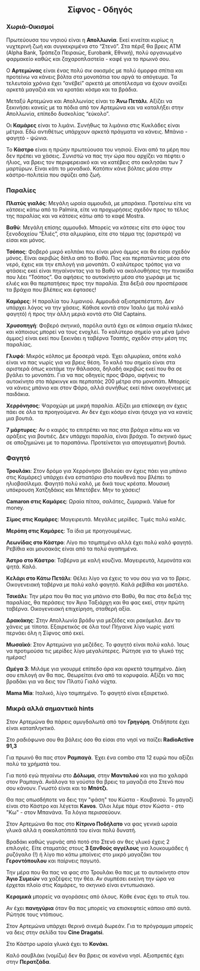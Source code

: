 <link rel="stylesheet" type="text/css" href="../style.css" />
<link href="https://fonts.googleapis.com/css?family=Roboto+Slab:300&amp;subset=greek" rel="stylesheet">
<h2 align="center">Σίφνος - Οδηγός</h2>

### Χωριά-Οικισμοί

Πρωτεύουσα του νησιού είναι η **Απολλωνία**. Εκεί κινείται κυρίως η νυχτερινή ζωή και συγκεκριμένα στο “Στενό”. Στα πέριξ θα βρεις ΑΤΜ (Alpha Bank, Τράπεζα Πειραιώς, Eurobank, Εθνική), πολύ οργανωμένο φαρμακείο καθώς και ζαχαροπλαστεία - καφέ για το πρωινό σου.

Ο **Αρτεμώνας** είναι ένας πολύ σικ οικισμός με πολύ όμορφα σπίτια και προτείνω να κάνεις βόλτα στα μονοπάτια του αργά το απόγευμα. Τα τελευταία χρόνια έχει “ανέβεί” αρκετά με αποτέλεσμα να έχουν ανοίξει αρκετά μαγαζιά και να κρατάει κόσμο και τα βράδια.

Μεταξύ Αρτεμώνα και Απολλωνίας είναι το **Άνω Πετάλι**. Αξίζει να ξεκινήσει κανείς με τα πόδια από τον Αρτεμώνα και να καταλήξει στην Απολλωνία, επίπεδο δυσκολίας “εύκολο”.

Οι **Καμάρες** είναι το λιμάνι. Συνήθως τα λιμάνια στις Κυκλάδες είναι μέτρια. Εδώ αντιθέτως υπάρχουν αρκετά πράγματα να κάνεις. Μπάνιο - φαγητό - ψώνια.

Το **Κάστρο** είναι η πρώην πρωτεύουσα του νησιού. Είναι από τα μέρη που δεν πρέπει να χάσεις. Συνιστώ να πας την ώρα που αρχίζει να πέφτει ο ήλιος, να βρεις τον περιφερειακό και να κατέβεις στο εκκλησάκι των 7 μαρτύρων. Είναι κάτι το μοναδικό. Κατόπιν κάνε βόλτες μέσα στην κάστρο-πολιτεία που σφύζει από ζωή.  


### Παραλίες

**Πλατύς γιαλός**: Μεγάλη ωραία αμμουδιά, με μπαράκια. Προτείνω είτε να κάτσεις κάτω από το Palmira, είτε να προχωρήσεις σχεδόν προς το τέλος της παραλίας και να κάτσεις κάτω από το καφέ Mostra.

**Βαθύ**: Μεγάλη επίσης αμμουδιά. Μπορείς να κάτσεις είτε στο ύψος του ξενοδοχείου “Ελιές”, στα αλμυρίκια, είτε στο τέρμα της (αριστερά) να είσαι και μόνος.

**Τσόπος**: Φοβερό μικρό κολπάκι που είναι μόνο άμμος και θα είσαι σχεδόν μόνος. Είναι ακριβώς δίπλα από το Βαθύ. Πας και περπατώντας μέσα στο νερό, έχεις και την επιλογή για μονοπάτι. Ο καλύτερος τρόπος για να φτάσεις εκεί είναι πηγαίνοντας για το Βαθύ να ακολουθήσεις την πινακίδα που λέει “Τσόπος”. Θα αφήσεις το αυτοκίνητο μέσα στο χωράφι με τις ελιές και θα περπατήσεις προς την παραλία. Στα δεξιά σου προσπέρασε τα βράχια που βλέπεις και έφτασες!

**Καμάρες**: Η παραλία του λιμανιού. Αμμουδιά αξιοπρεπέστατη. Δεν υπάρχει λόγος να την χάσεις. Κάθισε κοντά στον Ίσαλο (με πολύ καλό φαγητό) ή προς την άλλη μεριά κοντά στο Old Captains.

**Χρυσοπηγή**: Φοβερό σκηνικό, παρόλα αυτά έχει σε κάποια σημεία πλάκες και κάποιους μπορεί να τους ενοχλεί. Το καλύτερο σημείο για μένα (μόνο άμμος) είναι εκεί που ξεκινάει η ταβέρνα Τσαπής, σχεδόν στην μέση της παραλίας.

**Γλυφό**: Μικρός κόλπος με δροσερά νερά. Έχει αλμυρίκια, οπότε καλό είναι να πας νωρίς για να βρεις θέση. Το καλό του σημείο είναι στα αριστερά όπως κοιτάμε την θάλασσα, δηλαδή ακριβώς εκεί που θα σε βγάλει το μονοπάτι. Για να πας οδηγείς προς Φάρο, αφήνεις το αυτοκίνητο στο πάρκινγκ και περπατάς 200 μέτρα στο μονοπάτι. Μπορείς να κάνεις μπάνιο και στον Φάρο, αλλά συνήθως εκεί πάνε οικογένειες με παιδάκια.

**Χερρόνησος**: Ψαροχώρι με μικρή παραλία. Αξίζει μια επίσκεψη αν έχεις πάει σε όλα τα προηγούμενα. Αν δεν έχει κόσμο είναι ήσυχα για να κανείς μια βουτιά.  

**7 μάρτυρες**: Αν ο καιρός το επιτρέπει να πας στα βράχια κάτω και να αράξεις για βουτιές. Δεν υπάρχει παραλία, είναι βράχια. Το σκηνικό όμως σε αποζημιώνει με το παραπάνω. Προτείνεται για απογευματινή βουτιά.


### Φαγητό

**Τρουλάκι**: Στον δρόμο για Χερρόνησο (βολεύει αν έχεις πάει για μπάνιο στις Καμάρες) υπάρχει ένα εστιατόριο στο πουθενά που βλέπει το ηλιοβασίλεμα. Φαγητό πολύ καλό, με δικά τους κρέατα. Μουσική υπόκρουση Χατζηδάκις και Μπετόβεν. Μην το χάσεις!

**Camaron στις Καμάρες**: Ωραία πίτσα, σαλάτες, ζυμαρικά. Value for money.

**Σίμος στις Καμάρες**: Μαγειρευτά. Μεγάλες μερίδες. Τιμές πολύ καλές.

**Μερόπη στις Καμάρες**: Τα ίδια με προηγουμένως.

**Λεωνίδας στο Κάστρο**: Λίγο πιο τσιμπημένο αλλά έχει πολύ καλό φαγητό. Ρεβίθια και μουσακάς είναι από τα πολύ αγαπημένα.

**Άστρο στο Κάστρο**: Ταβέρνα με καλή κουζίνα. Μαγειρευτά, λεμονάτα και ψητά. Καλό.

**Κελάρι στο Κάτω Πετάλι**: Θέλει λίγο να έχεις το νου σου για να το βρεις. Οικογενειακή ταβέρνα με πολύ καλό φαγητό. Καλά ρεβίθια και μαστέλο.

**Τσικάλι**: Την μέρα που θα πας για μπάνιο στο Βαθύ, θα πας στα δεξιά της παραλίας, θα περάσεις τον Άγιο Ταξιάρχη και θα φας εκεί, στην πρώτη ταβέρνα. Οικογενειακή επιχείρηση, σταθερή αξία.  

**Δρακάκης**: Στην Απολλωνία βράδυ για μεζέδες και ρακόμελα.  Δεν το χάνεις με τίποτα. Εξαιρετικός σε όλα του! Πήγαινε λίγο νωρίς γιατί περνάει όλη η Σίφνος από εκεί.

**Μωσαϊκό**: Στον Αρτεμώνα για μεζέδες. Το φαγητό είναι πολύ καλό. Ίσως να προτιμούσα τις μερίδες λίγο μεγαλύτερες. Ρώτησε για το γλυκό της ημέρας!

**Ωμέγα 3**: Μιλάμε για γκουρμέ επίπεδο άρα και αρκετά τσιμπημένο. Δίκη σου επιλογή αν θα πας. Θεωρείται ένα από τα κορυφαία. Αξίζει να πας βραδάκι για να δεις τον Πλατύ Γιαλό νύχτα.

**Mama Mia**: Ιταλικό, λίγο τσιμπημένο. Το φαγητό είναι εξαιρετικό.


### Μικρά αλλά σημαντικά hints

Στον Αρτεμώνα θα πάρεις αμυγδαλωτά από τον **Γρηγόρη**. Οτιδήποτε έχει είναι καταπληκτικό.

Στο ραδιόφωνο σου θα βάλεις όσο θα είσαι στο νησί να παίζει **RadioActive 91,3**

Για πρωινό θα πας στον **Ραμπαγά**. Έχει ένα combo στα 12 ευρώ που αξίζει πολύ τα χρήματά του.

Για ποτό εγώ πηγαίνω στο **Δόλωμα**, στην **Μανταλού** και για πιο χαλαρά στον Ραμπαγά. Ανάλογα τα γούστα θα βρεις τα μαγαζιά στο Στενό που σου κάνουν. Γνωστό είναι και το **Μπότζι**.

Θα πας οπωσδήποτε να δεις την "φάση" του Κώστα - Κουβανού. Το μαγαζί είναι στο Κάστρο και λέγεται **Κavos**. Όλοι λέμε πάμε στον Κώστα - στο "Κω" - στον Μπανάνα. Τα λόγια περισσεύουν.

Στον Αρτεμώνα θα πας στο **Κίτρινο Ποδήλατο** να φας γενικά ωραία γλυκά αλλά η σοκολατόπιτά του είναι πολύ δυνατή.

Βραδάκι καθώς γυρνάς από ποτό στο Στενό αν θες γλυκό έχεις 2 επιλογές. Είτε σταματάς στους **3 ξανθούς αγγέλους** για λουκουμάδες ή ρυζόγαλο (!) ή λίγο πιο κάτω μπαίνεις στο μικρό μαγαζάκι του **Γεροντόπουλου** και παίρνεις παγωτό.

Την μέρα που θα πας να φας στο Τρουλάκι θα πας με το αυτοκίνητο στον **Άγιο Συμεών** να χαζέψεις την θέα. Αν συμπέσει εκείνη την ώρα να έρχεται πλοίο στις Καμάρες, το σκηνικό είναι εντυπωσιακό.

**Κεραμικά** μπορείς να αγοράσεις από όλους. Κάθε ένας έχει το στυλ του.

Αν έχει **πανηγύρια** όταν θα πας μπορείς να επισκεφτείς κάποιο από αυτά. Ρώτησε τους ντόπιους.

Στον Αρτεμώνα υπάρχει θερινό σινεμά δωρεάν. Για το πρόγραμμα μπορείς να δεις στην σελίδα του **Cine Dragatsi**.

Στο Κάστρο ωραία γλυκά έχει το **Κονάκι**.

Καλό σουβλάκι (νομίζω) δεν θα βρεις σε κανένα νησί. Αξιοπρεπές έχει στην **Περατζάδα**.
